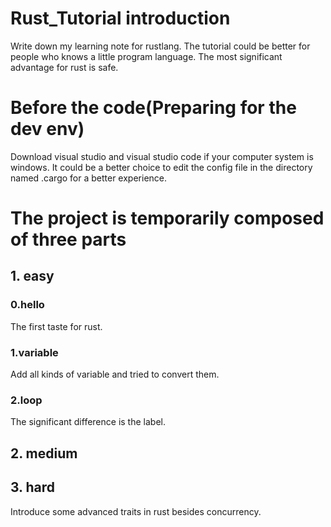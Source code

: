# Rust_Tutorial introduction
Write down my learning note for rustlang. The tutorial could be better for people who knows a little program language.
The most significant advantage for rust is safe.

# Before the code(Preparing for the dev env)
Download visual studio and visual studio code if your computer system is windows.
It could be a better choice to edit the config file in the directory named .cargo for a better experience.

# The project is temporarily composed of three parts
## 1. easy
### 0.hello
The first taste for rust.

### 1.variable
Add all kinds of variable and tried to convert them.

### 2.loop
The significant difference is the label.

## 2. medium


## 3. hard
Introduce some advanced traits in rust besides concurrency.
